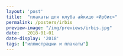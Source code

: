 ```yaml
---
layout: 'post'
title:  "плакаты для клуба айкидо «Ирбис»"
permalink: /posters/irbis
preview-image: "/img/previews/irbis.jpg"
date:   2018-01-01
date-display: '2018'
tags: ["иллюстрации и плакаты"] 
---
```

